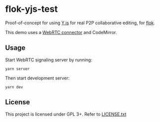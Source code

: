 # flok-yjs-test

Proof-of-concept for using [Y.js](https://yjs.dev/) for real P2P collaborative
editing, for [flok](https://github.com/munshkr/flok).

This demo uses a [WebRTC connector](https://github.com/yjs/y-webrtc) and
CodeMirror.


## Usage

Start WebRTC signaling server by running:

```
yarn server
```

Then start development server:

```
yarn dev
```


## License

This project is licensed under GPL 3+. Refer to [LICENSE.txt](LICENSE.txt)

